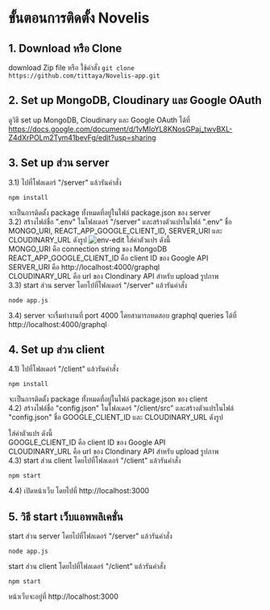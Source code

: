 # ขั้นตอนการติดตั้ง Novelis
## 1. Download หรือ Clone
download Zip file หรือ ใช้คำสั่ง `git clone https://github.com/tittaya/Novelis-app.git`
## 2. Set up MongoDB, Cloudinary และ Google OAuth
ดูวิธี set up MongoDB, Cloudinary และ Google OAuth ได้ที่ https://docs.google.com/document/d/1vMIoYL8KNosGPaj_twvBXL-Z4dXrPOLm2Tym41bevFg/edit?usp=sharing
## 3. Set up ส่วน server
3.1) ไปที่โฟลเดอร์ "/server" แล้วรันคำสั่ง
```
npm install
```
จะเป็นการติดตั้ง package ทั้งหมดที่อยู่ในไฟล์ package.json ของ server<br/>
3.2) สร้างไฟล์ชื่อ ".env" ในโฟลเดอร์ "/server" และสร้างตัวแปรในไฟล์ ".env" ชื่อ MONGO_URI, REACT_APP_GOOGLE_CLIENT_ID, SERVER_URI และ CLOUDINARY_URL ดังรูป
![env-edit](https://user-images.githubusercontent.com/46591132/158824435-decf0d66-309d-4030-9ef9-8d96f887bb1f.JPG)
ใส่ค่าตัวแปร ดังนี้<br/>
MONGO_URI คือ connection string ของ MongoDB <br/>
REACT_APP_GOOGLE_CLIENT_ID คือ client ID ของ Google API<br/>
SERVER_URI คือ http://localhost:4000/graphql<br/>
CLOUDINARY_URL คือ url ของ Clondinary API สำหรับ upload รูปภาพ<br/>
3.3) start ส่วน server โดยไปที่โฟลเดอร์ "/server" แล้วรันคำสั่ง
```
node app.js
```
3.4) server จะเรื่มทำงานที่ port 4000 โดยสามารถทดสอบ graphql queries ได้ที่ http://localhost:4000/graphql
## 4. Set up ส่วน client
4.1) ไปที่โฟลเดอร์ "/client" แล้วรันคำสั่ง
```
npm install
```
จะเป็นการติดตั้ง package ทั้งหมดที่อยู่ในไฟล์ package.json ของ client<br/>
4.2) สร้างไฟล์ชื่อ "config.json" ในโฟลเดอร์ "/client/src" และสร้างตัวแปรในไฟล์ "config.json" ชื่อ GOOGLE_CLIENT_ID และ CLOUDINARY_URL ดังรูป<br/>

ใส่ค่าตัวแปร ดังนี้<br/>
GOOGLE_CLIENT_ID คือ client ID ของ Google API<br/>
CLOUDINARY_URL คือ url ของ Clondinary API สำหรับ upload รูปภาพ<br/>
4.3) start ส่วน client โดยไปที่โฟลเดอร์ "/client" แล้วรันคำสั่ง
```
npm start
```
4.4) เปิดหน้าเว็บ โดยไปที่ http://localhost:3000
## 5. วิธี start เว็บแอพพลิเคชั่น
start ส่วน server โดยไปที่โฟลเดอร์ "/server" แล้วรันคำสั่ง
```
node app.js
```
start ส่วน client โดยไปที่โฟลเดอร์ "/client" แล้วรันคำสั่ง
```
npm start
```
หน้าเว็บจะอยู่ที่ http://localhost:3000
